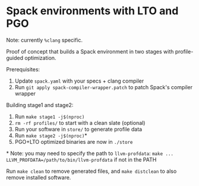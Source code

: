 # Spack environments with LTO and PGO

Note: currently `%clang` specific.

Proof of concept that builds a Spack environment in two stages with profile-guided optimization.

Prerequisites:

1. Update `spack.yaml` with your specs + clang compiler
2. Run `git apply spack-compiler-wrapper.patch` to patch Spack's compiler wrapper

Building stage1 and stage2:

1. Run `make stage1 -j$(nproc)`
2. `rm -rf profiles/` to start with a clean slate (optional)
3. Run your software in `store/` to generate profile data
4. Run `make stage2 -j$(nproc)`\*
5. PGO+LTO optimized binaries are now in `./store`

\* Note: you may need to specify the path to `llvm-profdata`: `make ... LLVM_PROFDATA=/path/to/bin/llvm-profdata` if not in the PATH

Run `make clean` to remove generated files, and `make distclean` to also remove installed software.

